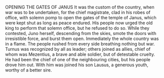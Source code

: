 OPENING THE GATES OF JANUS
  It was the custom of the country, when war was to be undertaken, for
  the chief magistrate, clad in his robes of office, with solemn pomp to
  open the gates of the temple of Janus, which were kept shut as long as
  peace endured. His people now urged the old king to perform that
  solemn office, but he refused to do so. While they contested, Juno
  herself, descending from the skies, smote the doors with
  irresistible force, and burst them open. Immediately the whole country
  was in a flame. The people rushed from every side breathing nothing
  but war.
  Turnus was recognized by all as leader; others joined as allies,
  chief of whom was Mezentius, a brave and able soldier, but of
  detestable cruelty. He had been the chief of one of the neighbouring
  cities, but his people drove him out. With him was joined his son
  Lausus, a generous youth, worthy of a better sire.